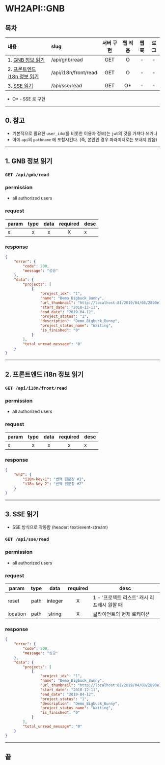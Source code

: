 # WH2API::GNB

## 목차

| 내용                           | slug                 | 서버 구현 | 웹 적용 | 웹훅 | 로그 |
| :----------------------------- | :------------------- | :-------: | :-----: | :--: | :--: |
| 1. [GNB 정보 읽기]             | /api/gnb/read        |    GET    |    O    |  -   |  -   |
| 2. [프론트엔드 i18n 정보 읽기] | /api/i18n/front/read |    GET    |    O    |  -   |  -   |
| 3. [SSE 읽기]                  | /api/sse/read        |    GET    |   O\*   |  -   |  -   |

- O\* - SSE 로 구현

---

## 0. 참고

- 기본적으로 필요한 `user_idx`(를 비롯한 이용자 정보)는 `jwt`의 것을 가져다 쓰거나
- 아예 `api`의 `pathname` 에 포함시킨다. (즉, 본인인 경우 파라미터로는 보내지 않음)

---

## 1. GNB 정보 읽기 <a id="gnb-read"></a>

### `GET /api/gnb/read`

### permission

- all authorized users

### request

| param | type | data | required | desc |
| ----- | :--: | :--: | :------: | ---- |
| x     |  x   |  x   |    X     | x    |

### response

```json
{
	"error": {
		"code": 200,
		"message": "성공"
	},
	"data": {
		"projects": [
			{
				"project_idx": "1",
				"name": "Demo_Bigbuck_Bunny",
				"url_thumbnail": "http://localhost:81/2019/04/08/2890e1bc7f14dd4c.jpg",
				"start_date": "2018-12-11",
				"end_date": "2019-04-12",
				"project_status": "1",
				"description": "Demo_Bigbuck_Bunny",
				"project_status_name": "Waiting",
				"is_finished": "0"
			}
		],
		"total_unread_message": "0"
	}
}
```

---

## 2. 프론트엔드 i18n 정보 읽기 <a id="i18n-front-read"></a>

### `GET /api/i18n/front/read`

### permission

- all authorized users

### request

| param | type | data | required | desc |
| ----- | :--: | :--: | :------: | ---- |
| x     |  x   |  x   |    x     | x    |

### response

```json
{
	"wh2": {
		"i18n-key-1": "번역 원문장 #1",
		"i18n-key-2": "번역 원문장 #2"
	}
}
```

---

## 3. SSE 읽기 <a id="sse-read"></a>

- SSE 방식으로 작동함 (header: text/event-stream)

### `GET /api/sse/read`

### permission

- all authorized users

### request

| param    | type |  data   | required | desc                                        |
| -------- | :--: | :-----: | :------: | ------------------------------------------- |
| reset    | path | integer |    X     | 1 - '프로젝트 리스트' 캐시 리프레시 원할 때 |
| location | path | string  |    X     | 클라이언트의 현재 로케이션                  |

### response

```json
{
	"error": {
		"code": 200,
		"message": "성공"
	},
	"data": {
		"projects": [
			{
				"project_idx": "1",
				"name": "Demo_Bigbuck_Bunny",
				"url_thumbnail": "http://localhost:81/2019/04/08/2890e1bc7f14dd4c.jpg",
				"start_date": "2018-12-11",
				"end_date": "2019-04-12",
				"project_status": "1",
				"description": "Demo_Bigbuck_Bunny",
				"project_status_name": "Waiting",
				"is_finished": "0"
			}
		],
		"total_unread_message": "0"
	}
}
```

---

## 끝

[gnb 정보 읽기]: #gnb-read
[프론트엔드 i18n 정보 읽기]: #i18n-front-read
[sse 읽기]: #sse-read
